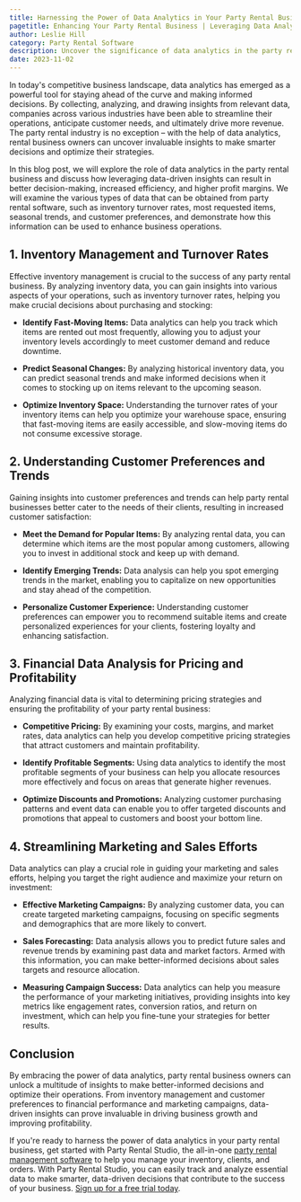 ```yaml
---
title: Harnessing the Power of Data Analytics in Your Party Rental Business
pagetitle: Enhancing Your Party Rental Business | Leveraging Data Analytics for Success
author: Leslie Hill
category: Party Rental Software
description: Uncover the significance of data analytics in the party rental industry, and learn how to harness this valuable information to optimize inventory management, meet customer preferences, and boost your profit margins.
date: 2023-11-02
---
```

In today's competitive business landscape, data analytics has emerged as a powerful tool for staying ahead of the curve and making informed decisions. By collecting, analyzing, and drawing insights from relevant data, companies across various industries have been able to streamline their operations, anticipate customer needs, and ultimately drive more revenue. The party rental industry is no exception – with the help of data analytics, rental business owners can uncover invaluable insights to make smarter decisions and optimize their strategies.

In this blog post, we will explore the role of data analytics in the party rental business and discuss how leveraging data-driven insights can result in better decision-making, increased efficiency, and higher profit margins. We will examine the various types of data that can be obtained from party rental software, such as inventory turnover rates, most requested items, seasonal trends, and customer preferences, and demonstrate how this information can be used to enhance business operations.

## 1. Inventory Management and Turnover Rates

Effective inventory management is crucial to the success of any party rental business. By analyzing inventory data, you can gain insights into various aspects of your operations, such as inventory turnover rates, helping you make crucial decisions about purchasing and stocking:

- **Identify Fast-Moving Items:** Data analytics can help you track which items are rented out most frequently, allowing you to adjust your inventory levels accordingly to meet customer demand and reduce downtime.

- **Predict Seasonal Changes:** By analyzing historical inventory data, you can predict seasonal trends and make informed decisions when it comes to stocking up on items relevant to the upcoming season.

- **Optimize Inventory Space:** Understanding the turnover rates of your inventory items can help you optimize your warehouse space, ensuring that fast-moving items are easily accessible, and slow-moving items do not consume excessive storage.

## 2. Understanding Customer Preferences and Trends

Gaining insights into customer preferences and trends can help party rental businesses better cater to the needs of their clients, resulting in increased customer satisfaction:

- **Meet the Demand for Popular Items:** By analyzing rental data, you can determine which items are the most popular among customers, allowing you to invest in additional stock and keep up with demand.

- **Identify Emerging Trends:** Data analysis can help you spot emerging trends in the market, enabling you to capitalize on new opportunities and stay ahead of the competition.

- **Personalize Customer Experience:** Understanding customer preferences can empower you to recommend suitable items and create personalized experiences for your clients, fostering loyalty and enhancing satisfaction.

## 3. Financial Data Analysis for Pricing and Profitability

Analyzing financial data is vital to determining pricing strategies and ensuring the profitability of your party rental business:

- **Competitive Pricing:** By examining your costs, margins, and market rates, data analytics can help you develop competitive pricing strategies that attract customers and maintain profitability.

- **Identify Profitable Segments:** Using data analytics to identify the most profitable segments of your business can help you allocate resources more effectively and focus on areas that generate higher revenues.

- **Optimize Discounts and Promotions:** Analyzing customer purchasing patterns and event data can enable you to offer targeted discounts and promotions that appeal to customers and boost your bottom line.

## 4. Streamlining Marketing and Sales Efforts
Data analytics can play a crucial role in guiding your marketing and sales efforts, helping you target the right audience and maximize your return on investment:

- **Effective Marketing Campaigns:** By analyzing customer data, you can create targeted marketing campaigns, focusing on specific segments and demographics that are more likely to convert.

- **Sales Forecasting:** Data analysis allows you to predict future sales and revenue trends by examining past data and market factors. Armed with this information, you can make better-informed decisions about sales targets and resource allocation.

- **Measuring Campaign Success:** Data analytics can help you measure the performance of your marketing initiatives, providing insights into key metrics like engagement rates, conversion ratios, and return on investment, which can help you fine-tune your strategies for better results.

## Conclusion
By embracing the power of data analytics, party rental business owners can unlock a multitude of insights to make better-informed decisions and optimize their operations. From inventory management and customer preferences to financial performance and marketing campaigns, data-driven insights can prove invaluable in driving business growth and improving profitability.

If you're ready to harness the power of data analytics in your party rental business, get started with Party Rental Studio, the all-in-one [party rental management software](https://partyrentalstudio.com/party-rental-website-design/) to help you manage your inventory, clients, and orders. With Party Rental Studio, you can easily track and analyze essential data to make smarter, data-driven decisions that contribute to the success of your business. [Sign up for a free trial today](https://partyrentalstudio.com/free-trial/).